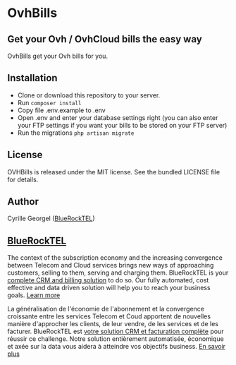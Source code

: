 # OvhBills

## Get your Ovh / OvhCloud bills the easy way

OvhBills get your Ovh bills for you.



## Installation

* Clone or download this repository to your server.
* Run ```composer install```
* Copy file .env.example to .env
* Open .env and enter your database settings right (you can also enter your FTP settings if you want your bills to be stored on your FTP server)
* Run the migrations ```php artisan migrate```

## License

OVHBills is released under the MIT license. See the bundled LICENSE file for details.

## Author

Cyrille Georgel ([BlueRockTEL](https://bluerocktel.com))


## [BlueRockTEL](https://bluerocktel.com)

The context of the subscription economy and the increasing convergence between Telecom and Cloud services brings new ways of approaching customers, selling to them, serving and charging them. BlueRockTEL is your [complete CRM and billing solution](https://en.bluerocktel.com) to do so. Our fully automated, cost effective and data driven solution will help you to reach your business goals. [Learn more](https://en.bluerocktel.com)

La généralisation de l'économie de l'abonnement et la convergence croissante entre les services Telecom et Coud apportent de nouvelles manière d'approcher les clients, de leur vendre, de les services et de les facturer. BlueRockTEL est [votre solution CRM et facturation complète](https://fr.bluerocktel.com) pour réussir ce challenge. Notre solution entièrement automatisée, économique et axée sur la data vous aidera à atteindre vos objectifs business. [En savoir plus](https://fr.bluerocktel.com)
